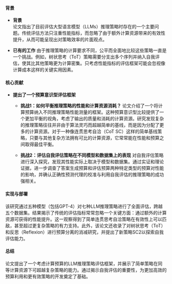 #### 背景
- **背景**       
    论文指出了目前评估大型语言模型（LLMs）推理策略时存在的一个主要问题。传统评估方法只注重性能指标，而忽略了由于额外计算资源带来的有效性提升，从而可能呈现出对策略效率的片面观点。

- **已有的工作**
    由于推理策略的计算要求不同，公平而全面地比较这些策略一直是一个挑战。例如，树状思考（ToT）策略需要分支出多个序列并纳入自我评估，使其比其他策略更为计算密集。只考虑性能指标的评估框架可能会忽视像计算成本这样的关键实用因素。

#### 核心贡献
- **提出了一个预算意识型评估框架**
    - **挑战1：如何平衡推理策略的性能和计算资源消耗？**
        论文介绍了一个将计算预算纳入不同推理策略性能测量的框架。这种预算意识型比较提供了一个更加平衡的视角，考虑了输出的质量和消耗的计算资源。研究发现复杂的推理策略往往并非由于算法灵巧而超越简单的基线，而是因为分配了更多的计算资源。对于一种像连贯思考自洽（CoT SC）这样的简单基线策略，只要与其他复杂方法拥有可比的计算资源，它常常能在性能和预算之间取得最佳平衡。

    - **挑战2：评估自我评估策略在不同模型和数据集上的表现**
        对自我评估策略进行深入探究，发现其性能实际上取决于模型和数据集。通过实证和理论证据，进一步调查了答案生成预算和评估预算两种特定类型的预算对性能的影响，并确认正确性预测代理的校准与利用自我评估的推理策略的成功强相关。

#### 实现与部署
该研究通过五种模型（包括GPT-4）对七种LLM推理策略进行了全面评估，跨越五个数据集。结果揭示了传统的评估指标常常忽略一个关键方面：通过额外的计算资源可获得的性能提升。这一观察得到了简单连贯思考自洽策略在有效性上可以匹敌，甚至超过更复杂策略的有力支持。此外，该论文还收录了对树状思考（ToT）和反思（Reflexion）进行预算分离的消减研究，并提出了新策略SC2以探索自我评估能力。

#### 总结
论文提出了一个考虑计算预算的LLM推理策略评估框架，并展示了简单策略在同等计算资源下可超越复杂策略的能力。通过揭示自我评估的重要性，为更加高效的预算利用和更有效策略的开发奠定了基础。